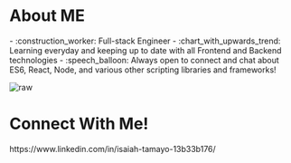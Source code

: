 <h1>About ME</h1>
- :construction_worker: Full-stack Engineer 
- :chart_with_upwards_trend: Learning everyday and keeping up to date with all Frontend and Backend technologies
- :speech_balloon: Always open to connect and chat about ES6, React, Node, and various other scripting libraries and frameworks!


 ![raw](https://user-images.githubusercontent.com/92245269/147205983-5818d31f-a32b-4769-8a83-b1cfec14c4c5.gif)
 
 <h1>Connect With Me!</h1>
https://www.linkedin.com/in/isaiah-tamayo-13b33b176/


<!---
igrimzyi/igrimzyi is a ✨ special ✨ repository because its `README.md` (this file) appears on your GitHub profile.
You can click the Preview link to take a look at your changes.
--->

